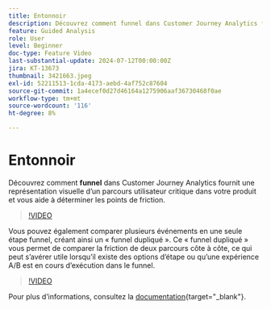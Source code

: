 ```yaml
---
title: Entonnoir
description: Découvrez comment funnel dans Customer Journey Analytics fournit une représentation visuelle d’un parcours utilisateur critique dans votre produit et vous aide à déterminer les points de friction.
feature: Guided Analysis
role: User
level: Beginner
doc-type: Feature Video
last-substantial-update: 2024-07-12T00:00:00Z
jira: KT-13673
thumbnail: 3421663.jpeg
exl-id: 52211513-1cda-4173-aebd-4af752c87604
source-git-commit: 1a4ecef0d27d46164a1275906aaf36730468f0ae
workflow-type: tm+mt
source-wordcount: '116'
ht-degree: 8%

---
```


# Entonnoir

Découvrez comment **funnel** dans Customer Journey Analytics fournit une représentation visuelle d’un parcours utilisateur critique dans votre produit et vous aide à déterminer les points de friction.

>[!VIDEO](https://video.tv.adobe.com/v/3431276/?captions=fre_fr&learn=on)

Vous pouvez également comparer plusieurs événements en une seule étape funnel, créant ainsi un « funnel dupliqué ». Ce « funnel dupliqué » vous permet de comparer la friction de deux parcours côte à côte, ce qui peut s’avérer utile lorsqu’il existe des options d’étape ou qu’une expérience A/B est en cours d’exécution dans le funnel.

>[!VIDEO](https://video.tv.adobe.com/v/3445801/?captions=fre_fr&learn=on)

Pour plus dʼinformations, consultez la [documentation](https://experienceleague.adobe.com/fr/docs/analytics-platform/using/guided-analysis/funnel/friction){target="_blank"}.

